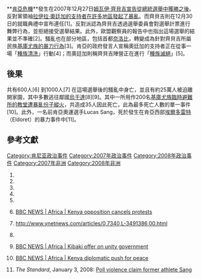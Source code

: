 **[肯亞危機](../Page/肯亞.md "wikilink")**發生在2007年12月27日[姆瓦伊·齊貝吉宣告從](../Page/姆瓦伊·齊貝吉.md "wikilink")[總統選舉中獲勝之後](../Page/2007年肯亞總統選舉.md "wikilink")。反對黨領袖[拉伊拉·奧廷加的支持者在許多地區發起了暴亂](../Page/拉伊拉·奧廷加.md "wikilink")。而齊貝吉則在12月30日的就職典禮中宣布連任\[1\]。反對派認為齊貝吉透過選舉委員會對選舉計票進行舞弊行為，並拒絕接受選舉結果。此外，歐盟觀察員的報告中也指出這場選舉的結果並不準確\[2\]。騷亂也在部分地區，包括首都[奈洛比](../Page/奈洛比.md "wikilink")，轉變成為針對齊貝吉所屬民族[基庫尤族的暴力行為](../Page/基庫尤族.md "wikilink")\[3\]。肯亞的政府發言人宣稱奧廷加的支持者正在從事一場「[種族清洗](../Page/種族清洗.md "wikilink")」行動\[4\]；而奧廷加則稱齊貝吉陣營正在進行「[種族滅絕](../Page/種族滅絕.md "wikilink")」\[5\]。

## 後果

共有600人\[6\] 到1000人\[7\]
在這場選舉後的騷亂中身亡，並且有約25萬人被迫離開家園，其中多數逃往鄰國[烏干達](../Page/烏干達.md "wikilink")\[8\]\[9\]。其中一所用作200名[基庫尤族臨時避難所的教堂遭暴亂份子縱火](../Page/基庫尤族.md "wikilink")，共造成35人因此死亡，此為最多死亡人數的單一事件\[10\]。此外，一名前肯亞奧運選手Lucas
Sang，死於發生在肯亞西部[埃爾多雷特](../Page/埃爾多雷特.md "wikilink")（Eldoret）的暴力事件中\[11\]。

## 參考文獻

[Category:肯尼亚政治事件](https://zh.wikipedia.org/wiki/Category:肯尼亚政治事件 "wikilink")
[Category:2007年政治事件](https://zh.wikipedia.org/wiki/Category:2007年政治事件 "wikilink")
[Category:2008年政治事件](https://zh.wikipedia.org/wiki/Category:2008年政治事件 "wikilink")
[Category:2007年非洲](https://zh.wikipedia.org/wiki/Category:2007年非洲 "wikilink")
[Category:2008年非洲](https://zh.wikipedia.org/wiki/Category:2008年非洲 "wikilink")

1.

2.

3.

4.

5.
6.  [BBC NEWS | Africa | Kenya opposition cancels
    protests](http://news.bbc.co.uk/2/hi/africa/7174670.stm)

7.  <http://www.ynetnews.com/articles/0,7340,L-3491386,00.html>

8.
9.  [BBC NEWS | Africa | Kibaki offer on unity
    government](http://news.bbc.co.uk/2/hi/africa/7172868.stm)

10. [BBC NEWS | Africa | Kenya diplomatic push for
    peace](http://news.bbc.co.uk/2/hi/africa/7167363.stm)

11. *The Standard*, January 3, 2008: [Poll violence claim former athlete
    Sang](http://eastandard.net/news/?id=1143979865&catid=39)